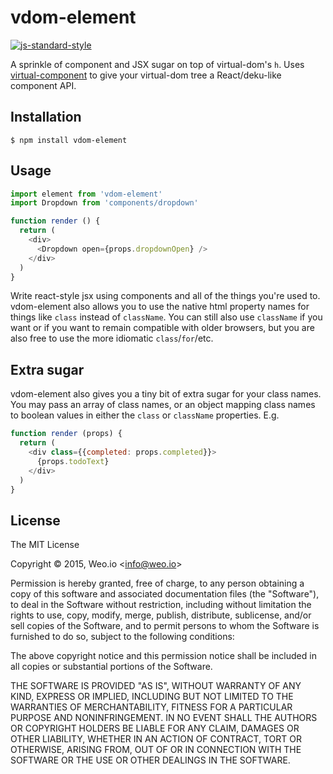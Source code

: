 
# vdom-element

[![js-standard-style](https://img.shields.io/badge/code%20style-standard-brightgreen.svg?style=flat)](https://github.com/feross/standard)

A sprinkle of component and JSX sugar on top of virtual-dom's `h`.  Uses [virtual-component](https://github.com/ashaffer/virtual-component) to give your virtual-dom tree a React/deku-like component API.

## Installation

    $ npm install vdom-element

## Usage

```javascript
import element from 'vdom-element'
import Dropdown from 'components/dropdown'

function render () {
  return (
    <div>
      <Dropdown open={props.dropdownOpen} />
    </div>
  )
}
```

Write react-style jsx using components and all of the things you're used to.  vdom-element also allows you to use the native html property names for things like `class` instead of `className`.  You can still also use `className` if you want or if you want to remain compatible with older browsers, but you are also free to use the more idiomatic `class`/`for`/etc.

## Extra sugar

vdom-element also gives you a tiny bit of extra sugar for your class names.  You may pass an array of class names, or an object mapping class names to boolean values in either the `class` or `className` properties.  E.g.

```javascript
function render (props) {
  return (
    <div class={{completed: props.completed}}>
      {props.todoText}
    </div>
  )
}
```

## License

The MIT License

Copyright &copy; 2015, Weo.io &lt;info@weo.io&gt;

Permission is hereby granted, free of charge, to any person obtaining a copy of this software and associated documentation files (the "Software"), to deal in the Software without restriction, including without limitation the rights to use, copy, modify, merge, publish, distribute, sublicense, and/or sell copies of the Software, and to permit persons to whom the Software is furnished to do so, subject to the following conditions:

The above copyright notice and this permission notice shall be included in all copies or substantial portions of the Software.

THE SOFTWARE IS PROVIDED "AS IS", WITHOUT WARRANTY OF ANY KIND, EXPRESS OR IMPLIED, INCLUDING BUT NOT LIMITED TO THE WARRANTIES OF MERCHANTABILITY, FITNESS FOR A PARTICULAR PURPOSE AND NONINFRINGEMENT. IN NO EVENT SHALL THE AUTHORS OR COPYRIGHT HOLDERS BE LIABLE FOR ANY CLAIM, DAMAGES OR OTHER LIABILITY, WHETHER IN AN ACTION OF CONTRACT, TORT OR OTHERWISE, ARISING FROM, OUT OF OR IN CONNECTION WITH THE SOFTWARE OR THE USE OR OTHER DEALINGS IN THE SOFTWARE.
